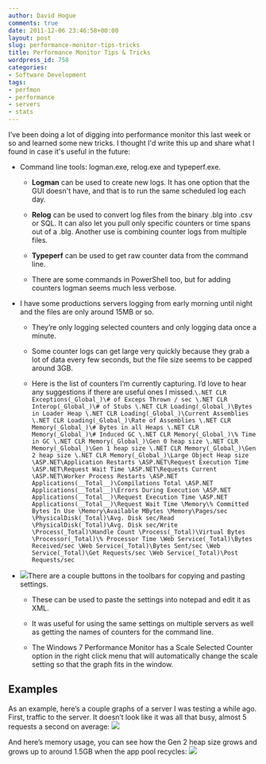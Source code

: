 ```yaml
---
author: David Hogue
comments: true
date: 2011-12-06 23:46:58+00:00
layout: post
slug: performance-monitor-tips-tricks
title: Performance Monitor Tips & Tricks
wordpress_id: 758
categories:
- Software Development
tags:
- perfmon
- performance
- servers
- stats
---
```


I’ve been doing a lot of digging into performance monitor this last week or so and learned some new tricks. I thought I'd write this up and share what I found in case it's useful in the future:




	
  * Command line tools: logman.exe, relog.exe and typeperf.exe.

	
			
    * **Logman** can be used to create new logs. It has one option that the GUI doesn't have, and that is to run the same scheduled log each day.

			
    * **Relog** can be used to convert log files from the binary .blg into .csv or SQL. It can also let you pull only specific counters or time spans out of a .blg. Another use is combining counter logs from multiple files.

			
    * **Typeperf** can be used to get raw counter data from the command line.


			
    * There are some commands in PowerShell too, but for adding counters logman seems much less verbose.

	

	  


	
  * I have some productions servers logging from early morning until night and the files are only around 15MB or so.

		
		
    * They’re only logging selected counters and only logging data once a minute.

		
    * Some counter logs can get large very quickly because they grab a lot of data every few seconds, but the file size seems to be capped around 3GB.

		
    * Here is the list of counters I’m currently capturing. I’d love to hear any suggestions if there are useful ones I missed.`
\.NET CLR Exceptions(_Global_)\# of Exceps Thrown / sec
\.NET CLR Interop(_Global_)\# of Stubs
\.NET CLR Loading(_Global_)\Bytes in Loader Heap
\.NET CLR Loading(_Global_)\Current Assemblies
\.NET CLR Loading(_Global_)\Rate of Assemblies
\.NET CLR Memory(_Global_)\# Bytes in all Heaps
\.NET CLR Memory(_Global_)\# Induced GC
\.NET CLR Memory(_Global_)\% Time in GC
\.NET CLR Memory(_Global_)\Gen 0 heap size
\.NET CLR Memory(_Global_)\Gen 1 heap size
\.NET CLR Memory(_Global_)\Gen 2 heap size
\.NET CLR Memory(_Global_)\Large Object Heap size
\ASP.NET\Application Restarts
\ASP.NET\Request Execution Time
\ASP.NET\Request Wait Time
\ASP.NET\Requests Current
\ASP.NET\Worker Process Restarts
\ASP.NET Applications(__Total__)\Compilations Total
\ASP.NET Applications(__Total__)\Errors During Execution
\ASP.NET Applications(__Total__)\Request Execution Time
\ASP.NET Applications(__Total__)\Request Wait Time
\Memory\% Committed Bytes In Use
\Memory\Available MBytes
\Memory\Pages/sec
\PhysicalDisk(_Total)\Avg. Disk sec/Read
\PhysicalDisk(_Total)\Avg. Disk sec/Write
\Process(_Total)\Handle Count
\Process(_Total)\Virtual Bytes
\Processor(_Total)\% Processor Time
\Web Service(_Total)\Bytes Received/sec
\Web Service(_Total)\Bytes Sent/sec
\Web Service(_Total)\Get Requests/sec
\Web Service(_Total)\Post Requests/sec
`


	

	  


	
  * [![](https://davidhogue.com/wp-uploads/2011/12/PerfmonSettings-e1323212921916-150x51.png)](https://davidhogue.com/wp-uploads/2011/12/PerfmonSettings.png)There are a couple buttons in the toolbars for copying and pasting settings.

	
		
    * These can be used to paste the settings into notepad and edit it as XML.

		
    * It was useful for using the same settings on multiple servers as well as getting the names of counters for the command line.

		
    * The Windows 7 Performance Monitor has a Scale Selected Counter option in the right click menu that will automatically change the scale setting so that the graph fits in the window.

	




## Examples



As an example, here’s a couple graphs of a server I was testing a while ago. First, traffic to the server. It doesn’t look like it was all that busy, almost 5 requests a second on average:
![](https://davidhogue.com/wp-uploads/2011/12/PerfmonGraph1.png)

And here’s memory usage, you can see how the Gen 2 heap size grows and grows up to around 1.5GB when the app pool recycles:
![](https://davidhogue.com/wp-uploads/2011/12/PerfmonGraph2.png)
